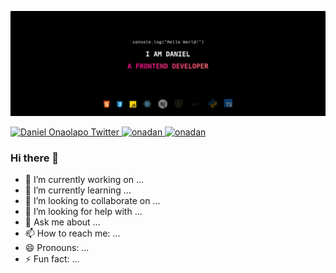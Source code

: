 ![Daniel Onaolapo](1500x500.jpeg)

<a href="https://twitter.com/1DanielOnaolapo">
    <img alt="Daniel Onaolapo Twitter" src="https://img.shields.io/badge/Twitter-1DA1F2?style=for-the-badge&logo=twitter&logoColor=white" />
</a>
<a href="https://github.com/onadan">
    <img alt="onadan" src="https://img.shields.io/badge/GitHub-100000?style=for-the-badge&logo=github&logoColor=white" />
</a>
<a href="https://linkedin.com/in/daniel-onaolapo">
    <img alt="onadan" src="https://img.shields.io/badge/LinkedIn-0077B5?style=for-the-badge&logo=linkedin&logoColor=white" />
</a>

### Hi there 👋

- 🔭 I’m currently working on ...
- 🌱 I’m currently learning ...
- 👯 I’m looking to collaborate on ...
- 🤔 I’m looking for help with ...
- 💬 Ask me about ...
- 📫 How to reach me: ...
- 😄 Pronouns: ...
- ⚡ Fun fact: ...